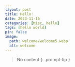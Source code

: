 ```yaml
---
layout: post
title: Hello!
date: 2023-11-16
categories: [Misc, hello]
tags: [hello world]
pin: false
image:
  path: welcome/welcome5.webp
  alt: welcome
---
```


> No content
{: .prompt-tip }
